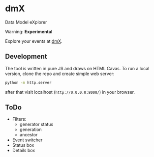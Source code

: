 # dmX
Data Model eXplorer

Warning: **Experimental**

Explore your events at [dmX](https://kjvbrt.github.io/dmx/).

## Development

The tool is written in pure JS and draws on HTML Cavas.
To run a local version, clone the repo and create simple web server:
```bash
python -m http.server
```
after that visit localhost (`http://0.0.0.0:8000/`) in your browser.

## ToDo

* Filters:
  * generator status
  * generation
  * ancestor
* Event switcher
* Status box
* Details box
